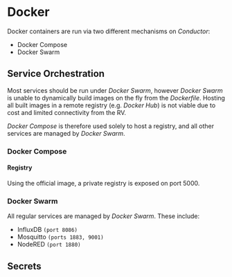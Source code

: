 Docker
======

Docker containers are run via two different mechanisms on *Conductor*:

* Docker Compose
* Docker Swarm

## Service Orchestration

Most services should be run under *Docker Swarm*, however *Docker Swarm* is unable to dynamically build images on the fly from the *Dockerfile*. Hosting all built images in a remote registry (e.g. *Docker Hub*) is not viable due to cost and limited connectivity from the RV.

*Docker Compose* is therefore used solely to host a registry, and all other services are managed by *Docker Swarm*.

### Docker Compose

#### Registry

Using the official image, a private registry is exposed on port 5000.

### Docker Swarm

All regular services are managed by *Docker Swarm*. These include:

* InfluxDB `(port 8086)`
* Mosquitto `(ports 1883, 9001)`
* NodeRED `(port 1880)`

## Secrets